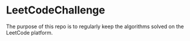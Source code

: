 # LeetCodeChallenge
The purpose of this repo is to regularly keep the algorithms solved on the LeetCode platform.
